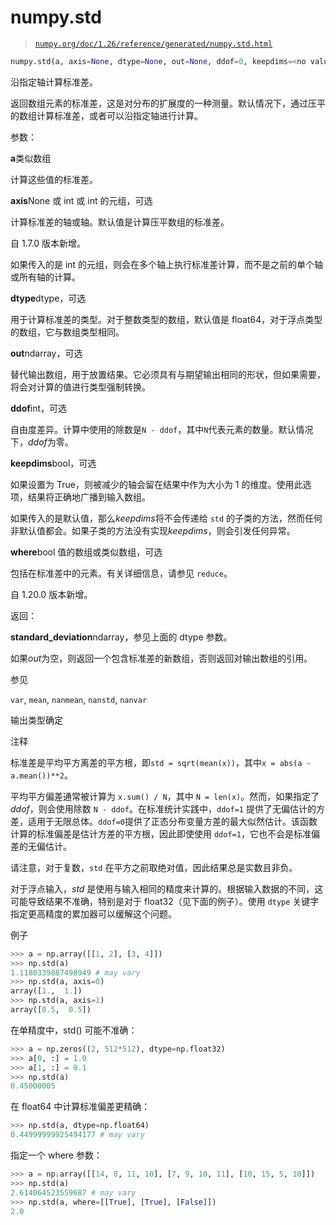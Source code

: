 # numpy.std

> [`numpy.org/doc/1.26/reference/generated/numpy.std.html`](https://numpy.org/doc/1.26/reference/generated/numpy.std.html)

```py
numpy.std(a, axis=None, dtype=None, out=None, ddof=0, keepdims=<no value>, *, where=<no value>)
```

沿指定轴计算标准差。

返回数组元素的标准差，这是对分布的扩展度的一种测量。默认情况下，通过压平的数组计算标准差，或者可以沿指定轴进行计算。

参数：

**a**类似数组

计算这些值的标准差。

**axis**None 或 int 或 int 的元组，可选

计算标准差的轴或轴。默认值是计算压平数组的标准差。

自 1.7.0 版本新增。

如果传入的是 int 的元组，则会在多个轴上执行标准差计算，而不是之前的单个轴或所有轴的计算。

**dtype**dtype，可选

用于计算标准差的类型。对于整数类型的数组，默认值是 float64，对于浮点类型的数组，它与数组类型相同。

**out**ndarray，可选

替代输出数组，用于放置结果。它必须具有与期望输出相同的形状，但如果需要，将会对计算的值进行类型强制转换。

**ddof**int，可选

自由度差异。计算中使用的除数是`N - ddof`，其中`N`代表元素的数量。默认情况下，*ddof*为零。

**keepdims**bool，可选

如果设置为 True，则被减少的轴会留在结果中作为大小为 1 的维度。使用此选项，结果将正确地广播到输入数组。

如果传入的是默认值，那么*keepdims*将不会传递给 `std` 的子类的方法，然而任何非默认值都会。如果子类的方法没有实现*keepdims*，则会引发任何异常。

**where**bool 值的数组或类似数组，可选

包括在标准差中的元素。有关详细信息，请参见 `reduce`。

自 1.20.0 版本新增。

返回：

**standard_deviation**ndarray，参见上面的 dtype 参数。

如果*out*为空，则返回一个包含标准差的新数组，否则返回对输出数组的引用。

参见

`var`, `mean`, `nanmean`, `nanstd`, `nanvar`

输出类型确定

注释

标准差是平均平方离差的平方根，即`std = sqrt(mean(x))`，其中`x = abs(a - a.mean())**2`。

平均平方偏差通常被计算为 `x.sum() / N`，其中 `N = len(x)`。然而，如果指定了 *ddof*，则会使用除数 `N - ddof`。在标准统计实践中，`ddof=1` 提供了无偏估计的方差，适用于无限总体。`ddof=0`提供了正态分布变量方差的最大似然估计。该函数计算的标准偏差是估计方差的平方根，因此即使使用 `ddof=1`，它也不会是标准偏差的无偏估计。

请注意，对于复数，`std` 在平方之前取绝对值，因此结果总是实数且非负。

对于浮点输入，*std* 是使用与输入相同的精度来计算的。根据输入数据的不同，这可能导致结果不准确，特别是对于 float32（见下面的例子）。使用 `dtype` 关键字指定更高精度的累加器可以缓解这个问题。

例子

```py
>>> a = np.array([[1, 2], [3, 4]])
>>> np.std(a)
1.1180339887498949 # may vary
>>> np.std(a, axis=0)
array([1.,  1.])
>>> np.std(a, axis=1)
array([0.5,  0.5]) 
```

在单精度中，std() 可能不准确：

```py
>>> a = np.zeros((2, 512*512), dtype=np.float32)
>>> a[0, :] = 1.0
>>> a[1, :] = 0.1
>>> np.std(a)
0.45000005 
```

在 float64 中计算标准偏差更精确：

```py
>>> np.std(a, dtype=np.float64)
0.44999999925494177 # may vary 
```

指定一个 where 参数：

```py
>>> a = np.array([[14, 8, 11, 10], [7, 9, 10, 11], [10, 15, 5, 10]])
>>> np.std(a)
2.614064523559687 # may vary
>>> np.std(a, where=[[True], [True], [False]])
2.0 
```
